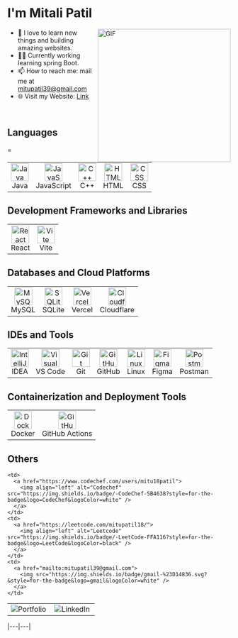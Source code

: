 # I'm Mitali Patil
<img align="right" alt="GIF" src="https://user-images.githubusercontent.com/96183163/189264372-67c43c7f-6623-4ad5-8920-a04954778056.gif" width="300" />

- 🌱 I love to learn new things and building amazing websites.
- 🧙‍♂️ Currently working learning spring Boot.
- 📫 How to reach me: mail me at mitupatil39@gmail.com
- 🌐 Visit my Website: [Link](https://stunning-scone-063108.netlify.app/)

<br>

## Languages
<table>
  <tr>
    <td align="center"><img src="https://skillicons.dev/icons?i=java" alt="Java" width="40"><br>Java</td>
    <td align="center"><img src="https://skillicons.dev/icons?i=js" alt="JavaScript" width="40"><br>JavaScript</td>
    =<td align="center"><img src="https://skillicons.dev/icons?i=cpp" alt="C++" width="40"><br>C++</td>
    <td align="center"><img src="https://skillicons.dev/icons?i=html" alt="HTML" width="40"><br>HTML</td>
    <td align="center"><img src="https://skillicons.dev/icons?i=css" alt="CSS" width="40"><br>CSS</td>
  </tr>
</table>

## Development Frameworks and Libraries
<table>
  <tr>
    <td align="center"><img src="https://skillicons.dev/icons?i=react" alt="React" width="40"><br>React</td>
    <td align="center"><img src="https://vitejs.dev/logo.svg" alt="Vite" width="40"><br>Vite</td>
  </tr>
</table>

## Databases and Cloud Platforms
<table>
  <tr>
    <td align="center"><img src="https://skillicons.dev/icons?i=mysql" alt="MySQL" width="40"><br>MySQL</td>
    <td align="center"><img src="https://skillicons.dev/icons?i=sqlite" alt="SQLite" width="40"><br>SQLite</td>
    <td align="center"><img src="https://skillicons.dev/icons?i=vercel" alt="Vercel" width="40"><br>Vercel</td>
    <td align="center"><img src="https://skillicons.dev/icons?i=cloudflare" alt="Cloudflare" width="40"><br>Cloudflare</td>
  </tr>
</table>

## IDEs and Tools
<table>
  <tr>
    <td align="center"><img src="https://skillicons.dev/icons?i=idea" alt="IntelliJ IDEA" width="40"><br>IDEA</td>
    <td align="center"><img src="https://skillicons.dev/icons?i=vscode" alt="Visual Studio Code" width="40"><br>VS Code</td>
    <td align="center"><img src="https://skillicons.dev/icons?i=git" alt="Git" width="40"><br>Git</td>
    <td align="center"><img src="https://skillicons.dev/icons?i=github" alt="GitHub" width="40"><br>GitHub</td>
    <td align="center"><img src="https://skillicons.dev/icons?i=linux" alt="Linux" width="40"><br>Linux</td>
    <td align="center"><img src="https://skillicons.dev/icons?i=figma" alt="Figma" width="40"><br>Figma</td>
    <td align="center"><img src="https://skillicons.dev/icons?i=postman" alt="Postman" width="40"><br>Postman</td>
  </tr>
</table>

## Containerization and Deployment Tools
<table>
  <tr>
    <td align="center"><img src="https://skillicons.dev/icons?i=docker" alt="Docker" width="40"><br>Docker</td>
    <td align="center"><img src="https://skillicons.dev/icons?i=githubactions" alt="GitHub Actions" width="40"><br>GitHub Actions</td>
  </tr>
</table>

## Others
<table>
  <tr>
    <td>
      <a href="https://stunning-scone-063108.netlify.app/">
        <img align="left" alt="Portfolio" src="https://img.shields.io/badge/website-FF5151?style=for-the-badge&logo=About.me&logoColor=white" />
      </a>
    </td>
    <td>
      <a href="https://www.linkedin.com/in/mitali-patil-3ab106231/">
        <img align="left" alt="LinkedIn" src="https://img.shields.io/badge/LinkedIn-0077B5?style=for-the-badge&logo=linkedin&logoColor=white" />
      </a>
    </td>
   
    <td>
      <a href="https://www.codechef.com/users/mitu18patil">
        <img align="left" alt="Codechef" src="https://img.shields.io/badge/-CodeChef-5B4638?style=for-the-badge&logo=CodeChef&logoColor=white" />
      </a>
    </td>
    <td>
      <a href="https://leetcode.com/mitupatil18/">
        <img align="left" alt="Leetcode" src="https://img.shields.io/badge/-LeetCode-FFA116?style=for-the-badge&logo=LeetCode&logoColor=black" />
      </a>
    </td>
    <td>
      <a href="mailto:mitupatil39@gmail.com">
        <img src="https://img.shields.io/badge/gmail-%23D14836.svg?&style=for-the-badge&logo=gmail&logoColor=white" />
      </a>
    </td>
  </tr>
</table>


|---|---|

